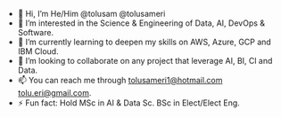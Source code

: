 - 👋 Hi, I’m He/Him @tolusam @tolusameri
- 👀 I’m interested in the Science & Engineering of Data, AI, DevOps & Software.
- 🌱 I’m currently learning to deepen my skills on AWS, Azure, GCP and IBM Cloud.
- 💞️ I’m looking to collaborate on any project that leverage AI, BI, Cl and Data.
- 📫 You can reach me through tolusameri1@hotmail.com tolu.eri@gmail.com.
- ⚡ Fun fact: Hold MSc in AI & Data Sc. BSc in Elect/Elect Eng.

<!---
tolusam/tolusam is a ✨ special ✨ repository because its `README.md` (this file) appears on your GitHub profile.
You can click the Preview link to take a look at your changes.
--->
